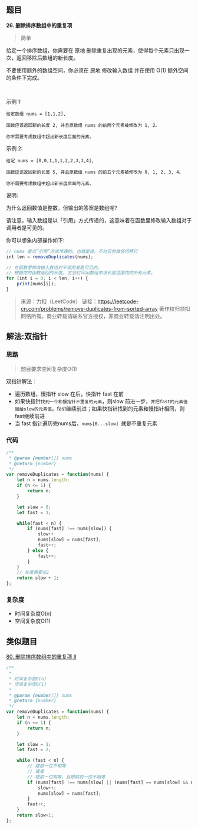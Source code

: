 ## 题目
**26. 删除排序数组中的重复项**
>简单

给定一个排序数组，你需要在 原地 删除重复出现的元素，使得每个元素只出现一次，返回移除后数组的新长度。

不要使用额外的数组空间，你必须在 原地 修改输入数组 并在使用 O(1) 额外空间的条件下完成。

 

示例 1:
```
给定数组 nums = [1,1,2], 

函数应该返回新的长度 2, 并且原数组 nums 的前两个元素被修改为 1, 2。 

你不需要考虑数组中超出新长度后面的元素。
```
示例 2:
```
给定 nums = [0,0,1,1,1,2,2,3,3,4],

函数应该返回新的长度 5, 并且原数组 nums 的前五个元素被修改为 0, 1, 2, 3, 4。

你不需要考虑数组中超出新长度后面的元素。
```



说明:

为什么返回数值是整数，但输出的答案是数组呢?

请注意，输入数组是以「引用」方式传递的，这意味着在函数里修改输入数组对于调用者是可见的。

你可以想象内部操作如下:
```js
// nums 是以“引用”方式传递的。也就是说，不对实参做任何拷贝
int len = removeDuplicates(nums);

// 在函数里修改输入数组对于调用者是可见的。
// 根据你的函数返回的长度, 它会打印出数组中该长度范围内的所有元素。
for (int i = 0; i < len; i++) {
    print(nums[i]);
}
```
>来源：力扣（LeetCode）
链接：https://leetcode-cn.com/problems/remove-duplicates-from-sorted-array
著作权归领扣网络所有。商业转载请联系官方授权，非商业转载请注明出处。

## 解法:双指针
### 思路

> 题目要求空间复杂度O(1)

双指针解法：
* 遍历数组，慢指针 slow 在后，快指针 fast 在前
* 如果快指针`找到一个和慢指针不重复的元素`，则slow 前进一步，`并把fast的元素值赋给slow的元素值`，fast继续前进；如果快指针找到的元素和慢指针相同，则fast继续前进
* 当 fast 指针遍历完nums后，`nums[0...slow] `就是不重复元素

### 代码
```javascript
/**
 * @param {number[]} nums
 * @return {number}
 */
var removeDuplicates = function(nums) {
    let n = nums.length;
    if (n <= 1) {
        return n;
    }

    let slow = 0;
    let fast = 1;

    while(fast < n) {
        if (nums[fast] !== nums[slow]) {
            slow++
            nums[slow] = nums[fast];
            fast++;
        } else {
            fast++;
        }
    }
    // 长度需要加1
    return slow + 1;
};
```
### 复杂度
* 时间复杂度O(n)
* 空间复杂度O(1)

## 类似题目
[80. 删除排序数组中的重复项 II](https://leetcode-cn.com/problems/remove-duplicates-from-sorted-array-ii/)

```javascript
/**
 *
 * 时间复杂度O(n)
 * 空间复杂度O(1)
 *
 * @param {number[]} nums
 * @return {number}
 */
var removeDuplicates = function(nums) {
    let n = nums.length;
    if (n <= 1) {
        return n;
    }

    let slow = 1;
    let fast = 2;

    while (fast < n) {
        // 跟前一位不相等
        // 或者 
        // 跟前一位相等，且跟前前一位不相等
        if (nums[fast] !== nums[slow] || (nums[fast] == nums[slow] && nums[fast] !== nums[slow-1]) ) {
            slow++;
            nums[slow] = nums[fast];
        }
        fast++;
    }
    return slow+1;
};

```
